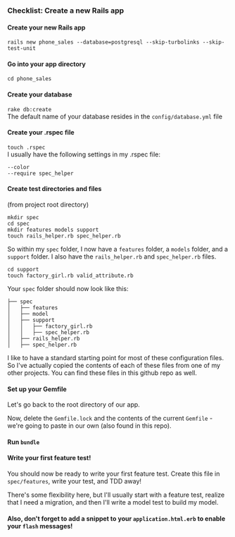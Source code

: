### Checklist: Create a new Rails app

#### Create your new Rails app  
`rails new phone_sales --database=postgresql --skip-turbolinks --skip-test-unit`

#### Go into your app directory  
`cd phone_sales`

#### Create your database  
`rake db:create`  
The default name of your database resides in the `config/database.yml` file

#### Create your .rspec file  
`touch .rspec`  
I usually have the following settings in my .rspec file:
```
--color
--require spec_helper
```

#### Create test directories and files
(from project root directory)
```
mkdir spec
cd spec
mkdir features models support
touch rails_helper.rb spec_helper.rb
```

So within my `spec` folder, I now have a `features` folder, a `models` folder, and a `support` folder. I also have the `rails_helper.rb` and `spec_helper.rb` files.

```
cd support
touch factory_girl.rb valid_attribute.rb
```

Your `spec` folder should now look like this:

```
├── spec
│   ├── features
│   ├── model
│   ├── support
│   │   ├── factory_girl.rb
│   │   ├── spec_helper.rb
│   ├── rails_helper.rb
│   ├── spec_helper.rb
```

I like to have a standard starting point for most of these configuration files. So I've actually copied the contents of each of these files from one of my other projects. You can find these files in this github repo as well.

#### Set up your Gemfile

Let's go back to the root directory of our app.

Now, delete the `Gemfile.lock` and the contents of the current `Gemfile` - we're going to paste in our own (also found in this repo).

#### Run `bundle`

#### Write your first feature test!

You should now be ready to write your first feature test. Create this file in `spec/features`, write your test, and TDD away!

There's some flexibility here, but I'll usually start with a feature test, realize that I need a migration, and then I'll write a model test to build my model.

#### Also, don't forget to add a snippet to your `application.html.erb` to enable your `flash` messages! 
